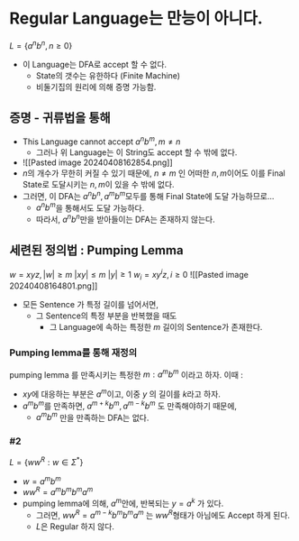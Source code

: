 # Regular Language는 만능이 아니다.
$L = \{a^{n}b^{n}, n \geq 0\}$
- 이 Language는 DFA로 accept 할 수 없다.
	- State의 갯수는 유한하다 (Finite Machine)
	- 비둘기집의 원리에 의해 증명 가능함.
## 증명 - 귀류법을 통해
- This Language cannot accept $a^{n}b^{m}, m \neq n$
	- 그러나 위 Language는 이 String도 accept 할 수 밖에 없다.
- ![[Pasted image 20240408162854.png]]
- $n$의 개수가 무한히 커질 수 있기 때문에, $n \neq m$ 인 어떠한 $n,m$이어도 이를 Final State로 도달시키는 $n,m$이 있을 수 밖에 없다.
- 그러면, 이 DFA는 $a^{n}b^{n}, a^{m}b^{m}$모두를 통해 Final State에 도달 가능하므로...
	- $a^{n}b^{m}$을 통해서도 도달 가능하다.
	- 따라서, $a^{n}b^{n}$만을 받아들이는 DFA는 존재하지 않는다.

## 세련된 정의법 : Pumping Lemma
$w = xyz, |w| \geq m$
$|xy| \leq m$
$|y| \geq 1$
$w_{i}=xy^{i}z, i \geq 0$
![[Pasted image 20240408164801.png]]

- 모든 Sentence 가 특정 길이를 넘어서면, 
	- 그 Sentence의 특정 부분을 반복했을 때도 
		- 그 Language에 속하는 특정한 $m$ 길이의 Sentence가 존재한다.

### Pumping lemma를 통해 재정의
pumping lemma 를 만족시키는 특정한 $m : a^{m}b^{m}$ 이라고 하자.
이때 :
- $xy$에 대응하는 부분은 $a^{m}$이고, 이중 $y$ 의 길이를 $k$라고 하자.
- $a^{m}b^{m}$를 만족하면,  $a^{m+k}b^{m},  a^{m-k}b^{m}$ 도 만족해야하기 때문에,
	-  $a^{m}b^{m}$ 만을 만족하는 DFA는 없다.

### #2
$L = \{ww^{R}: w \in \Sigma ^{*}\}$
- $w = a^{m}b^{m}$
- $ww^{R} = a^{m}b^{m}b^{m}a^{m}$
- pumping lemma에 의해, $a^{m}$안에, 반복되는 $y = a^{k}$ 가 있다.
	- 그러면, $ww^{R} = a^{m-k}b^{m}b^{m}a^{m}$ 는 $ww^{R}$형태가 아님에도 Accept 하게 된다.
	- $L$은 Regular 하지 않다.